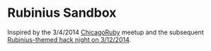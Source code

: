 Rubinius Sandbox
===

Inspired by the 3/4/2014 [ChicagoRuby](http://www.chicagoruby.org/videos/archives/2014/03/04/augmented-ruby-the-rubinius-language-platform/) meetup and the subsequent [Rubinius-themed hack night on 3/12/2014](http://www.meetup.com/ChicagoRuby/events/149038342/).


